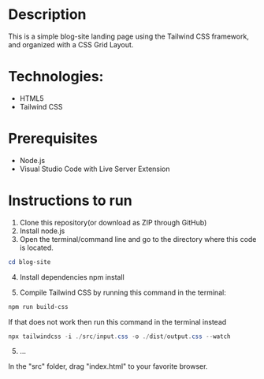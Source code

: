 # Description

This is a simple blog-site landing page using the Tailwind CSS framework,
and organized with a CSS Grid Layout.

# Technologies:
- HTML5
- Tailwind CSS

# Prerequisites
- Node.js
- Visual Studio Code with Live Server Extension

# Instructions to run
1) Clone this repository(or download as ZIP through GitHub)
2) Install node.js
3) Open the terminal/command line and go to the directory where this code is 
located.

```powershell
cd blog-site
```
4) Install dependencies 
npm install

4) Compile Tailwind CSS by running this command in the terminal: 

```powershell
npm run build-css
```

If that does not work then run this command in the terminal instead

```powershell
npx tailwindcss -i ./src/input.css -o ./dist/output.css --watch
```

5. ... 

In the "src" folder, drag "index.html" to your favorite browser.